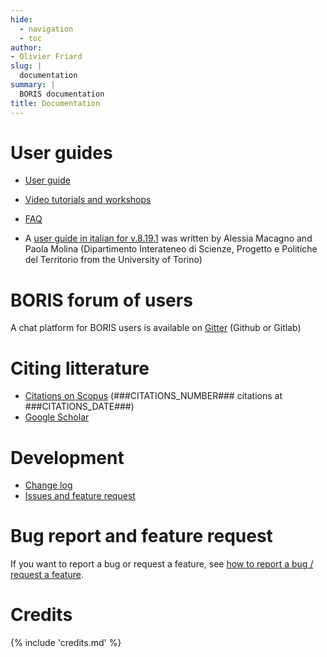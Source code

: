 ```yaml
---
hide:
  - navigation
  - toc
author:
- Olivier Friard
slug: |
  documentation
summary: |
  BORIS documentation
title: Documentation
---
```


# User guides


-   [User guide](http://www.boris.unito.it/user_guide)

-   [Video tutorials and workshops](video_tutorials.md)

-   [FAQ](faq.md)

-   A [user guide in italian for v.8.19.1](http://www.boris.unito.it/static/BORIS_manuale_italiano-2023.3.pdf)
    was written by Alessia Macagno and Paola Molina (Dipartimento Interateneo di Scienze, Progetto e Politiche del Territorio from the University of Torino)

# BORIS forum of users

A chat platform for BORIS users is available on [Gitter](https://app.gitter.im/#/room/#BORIS_software_Lobby:gitter.im) (Github or Gitlab)


# Citing litterature


-   [Citations on Scopus](citations.md) (\#\#\#CITATIONS\_NUMBER\#\#\# citations at \#\#\#CITATIONS\_DATE\#\#\#)
-   [Google Scholar](https://scholar.google.com/scholar?hl=en&as_sdt=2005&sciodt=0,5&cites=15449571356090273018&scipsc=&q=&scisbd=1)

# Development


-   [Change log](https://github.com/olivierfriard/BORIS/wiki/BORIS-change-log-v.8)
-   [Issues and feature request](https://github.com/olivierfriard/BORIS/issues)

# Bug report and feature request

If you want to report a bug or request a feature, see [how to report a bug / request a feature](report_a_bug.md).

# Credits


{% include 'credits.md' %}